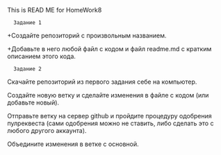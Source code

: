 This is READ ME for HomeWork8

      Задание 1

+Создайте репозиторий с произвольным названием.

+Добавьте в него любой файл с кодом и файл readme.md с кратким описанием этого кода.
  
      Задание 2

Скачайте репозиторий из первого задания себе на компьютер.

Создайте новую ветку и сделайте изменения в файле с кодом (или добавьте новый).

Отправьте ветку на сервер github и пройдите процедуру одобрения пулреквеста (сами одобрения можно не ставить, либо сделать это с любого другого аккаунта).

Объедините изменения в ветке с основной.
